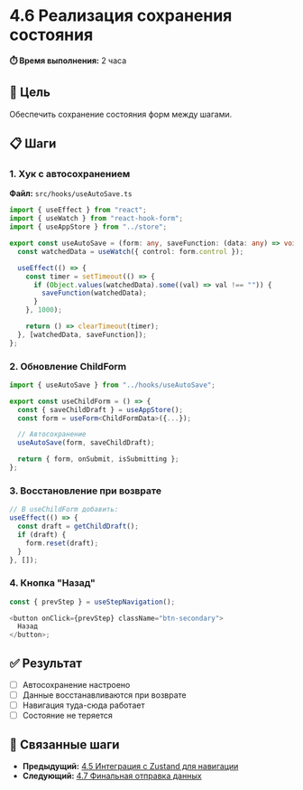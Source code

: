 # 4.6 Реализация сохранения состояния

**⏱️ Время выполнения:** 2 часа

## 🎯 Цель

Обеспечить сохранение состояния форм между шагами.

## 📋 Шаги

### 1. Хук с автосохранением

**Файл:** `src/hooks/useAutoSave.ts`

```typescript
import { useEffect } from "react";
import { useWatch } from "react-hook-form";
import { useAppStore } from "../store";

export const useAutoSave = (form: any, saveFunction: (data: any) => void) => {
  const watchedData = useWatch({ control: form.control });

  useEffect(() => {
    const timer = setTimeout(() => {
      if (Object.values(watchedData).some((val) => val !== "")) {
        saveFunction(watchedData);
      }
    }, 1000);

    return () => clearTimeout(timer);
  }, [watchedData, saveFunction]);
};
```

### 2. Обновление ChildForm

```typescript
import { useAutoSave } from "../hooks/useAutoSave";

export const useChildForm = () => {
  const { saveChildDraft } = useAppStore();
  const form = useForm<ChildFormData>({...});

  // Автосохранение
  useAutoSave(form, saveChildDraft);

  return { form, onSubmit, isSubmitting };
};
```

### 3. Восстановление при возврате

```typescript
// В useChildForm добавить:
useEffect(() => {
  const draft = getChildDraft();
  if (draft) {
    form.reset(draft);
  }
}, []);
```

### 4. Кнопка "Назад"

```typescript
const { prevStep } = useStepNavigation();

<button onClick={prevStep} className="btn-secondary">
  Назад
</button>;
```

## ✅ Результат

- [ ] Автосохранение настроено
- [ ] Данные восстанавливаются при возврате
- [ ] Навигация туда-сюда работает
- [ ] Состояние не теряется

## 🔗 Связанные шаги

- **Предыдущий:** [4.5 Интеграция с Zustand для навигации](./4.5-zustand-navigation.md)
- **Следующий:** [4.7 Финальная отправка данных](./4.7-final-submit.md)
